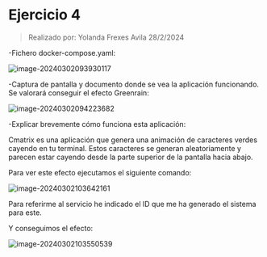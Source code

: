 # Ejercicio 4

> Realizado por: Yolanda Frexes Avila 28/2/2024

-Fichero docker-compose.yaml:

![image-20240302093930117](./kuvjgkh.assets/image-20240302093930117.png)

-Captura de pantalla y documento donde se vea la aplicación funcionando. Se valorará conseguir el efecto Greenrain:

![image-20240302094223682](./kuvjgkh.assets/image-20240302094223682.png)

-Explicar brevemente cómo funciona esta aplicación:

 Cmatrix es una aplicación que genera una animación de caracteres verdes cayendo en tu terminal. Estos caracteres se generan aleatoriamente y parecen estar cayendo desde la parte superior de la pantalla hacia abajo. 

Para ver este efecto ejecutamos el siguiente comando:

![image-20240302103642161](./kuvjgkh.assets/image-20240302103642161.png)

Para referirme al servicio he indicado el ID que me ha generado el sistema para este.

Y conseguimos el efecto:

![image-20240302103550539](./kuvjgkh.assets/image-20240302103550539.png)